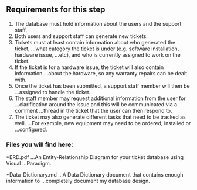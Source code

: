 ## Requirements for this step 

1. The database must hold information about the users and the support staff.
2. Both users and support staff can generate new tickets.
3. Tickets must at least contain information about who generated the ticket,
...what category the ticket is under (e.g. software installation, hardware issue,
...etc), and who is currently assigned to work on the ticket.
4. If the ticket is for a hardware issue, the ticket will also contain information
...about the hardware, so any warranty repairs can be dealt with.
5. Once the ticket has been submitted, a support staff member will then be
...assigned to handle the ticket.
6. The staff member may request additional information from the user for
...clarification around the issue and this will be communicated via a comment
...thread in the ticket that the user can then respond to.
7. The ticket may also generate different tasks that need to be tracked as well.
...For example, new equipment may need to be ordered, installed or
...configured.

### Files you will find here:

*ERD.pdf
...An Entity-Relationship Diagram for your ticket database using Visual
...Paradigm.

*Data_Dictionary.md
...A Data Dictionary document that contains enough information to
...completely document my database design.